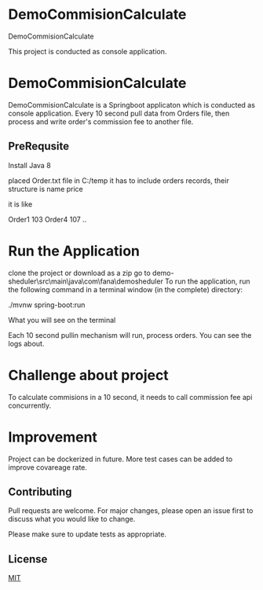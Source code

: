 # DemoCommisionCalculate
DemoCommisionCalculate


This project is conducted as console application.


# DemoCommisionCalculate

DemoCommisionCalculate is a Springboot applicaton which is conducted as console application.
Every 10 second pull data from Orders file, then process and write order's commission fee to another file.

## PreRequsite

Install Java 8 

placed Order.txt file in C:/temp
it has to include orders records, their structure is name price

it is like 

Order1 103
Order4 107
  ..


# Run the Application

clone the project or download as a zip 
go to demo-sheduler\src\main\java\com\fana\demosheduler 
To run the application, run the following command in a terminal window (in the complete) directory:

./mvnw spring-boot:run

What you will see on the terminal 

Each 10 second pullin mechanism will run, process orders.
You can see the logs about.

# Challenge about project 

To calculate commisions in a 10 second, it needs to call commission fee api concurrently.

# Improvement

Project can be dockerized in future.
More test cases can be added to improve covareage rate.


## Contributing
Pull requests are welcome. For major changes, please open an issue first to discuss what you would like to change.

Please make sure to update tests as appropriate.

## License
[MIT](https://choosealicense.com/licenses/mit/)
